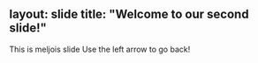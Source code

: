 layout: slide
title: "Welcome to our second slide!"
---
This is meljois slide
Use the left arrow to go back!

